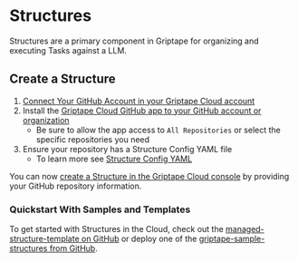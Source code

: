 # Structures

Structures are a primary component in Griptape for organizing and executing Tasks against a LLM.

## Create a Structure

1. [Connect Your GitHub Account in your Griptape Cloud account](https://cloud.griptape.ai/account)
1. Install the [Griptape Cloud GitHub app to your GitHub account or organization](https://github.com/apps/griptape-cloud/installations/new/)
   - Be sure to allow the app access to `All Repositories` or select the specific repositories you need
1. Ensure your repository has a Structure Config YAML file
   - To learn more see [Structure Config YAML](structure-config.md)

You can now [create a Structure in the Griptape Cloud console](https://cloud.griptape.ai/structures/create) by providing your GitHub repository information.

### Quickstart With Samples and Templates

To get started with Structures in the Cloud, check out the [managed-structure-template on GitHub](https://github.com/griptape-ai/managed-structure-template) or deploy one of the [griptape-sample-structures from GitHub](https://github.com/griptape-ai/griptape-sample-structures/tree/main).
